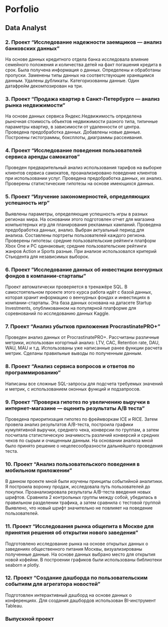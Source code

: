 # Porfolio
## Data Analyst

### 2. Проект “Исследование надежности заемщиков — анализ банковских данных”
На основе данных кредитного отдела банка исследовала влияние семейного положения и количества детей на факт погашения кредита в срок. Была получена информация о данных. Определены и обработаны пропуски. Заменены типы данных на соответствующие хранящимся данным. Удалены дубликаты. Категоризованны данные. Один датафрейм декомпозирован на три.


### 3. Проект “Продажа квартир в Санкт-Петербурге — анализ рынка недвижимости”
На основе данных сервиса Яндекс.Недвижимость определена рыночная стоимость объектов недвижимости разного типа, типичные параметры квартир, в зависимости от удаленности от центра. Проведена предобработка данных. Добавлены новые данные. Построены гистограммы, боксплоты, диаграммы рассеивания.

### 4. Проект “Исследование поведения пользователей сервиса аренды самокатов”
Проведен предварительный анализ использования тарифов на выборке клиентов сервиса самокатов, проанализировано поведение клиентов при использовании услуг. Проведена предобработка данных, их анализ. Проверены статистические гипотезы на основе имеющихся данных.

### 5. Проект “Изучение закономерностей, определяющих успешность игр”
Выявлены параметры, определяющие успешность игры в разных регионах мира. На основании этого подготовлен отчет для магазина компьютерных игр для планирования рекламных кампаний. Проведена предобработка данных, анализ. Выбран актуальный период для анализа. Составлены портреты пользователей каждого региона. Проверены гипотезы: средние пользовательские рейтинги платформ Xbox One и PC одинаковые; средние пользовательские рейтинги жанров Action и Sports разные. При анализе использовался критерий Стьюдента для независимых выборок.

### 6. Проект ”Исследование данных об инвестиции венчурных фондов в компании-стартапы”
Проект автоматически проверяется в тренажёре SQL. В самостоятельном проекте этого курса работа идёт с базой данных, которая хранит информацию о венчурных фондах и инвестициях в компании-стартапы. Эта база данных основана на датасете Startup Investments, опубликованном на популярной платформе для соревнований по исследованию данных Kaggle.

### 7. Проект “Анализ убытков приложения ProcrastinatePRO+”
Проведен анализ данных от ProcrastinatePRO+. Рассчитаны различные метрики, использован когортный анализ: LTV, CAC, Retention rate, DAU, WAU, MAU и т.д. Использованы уже написанные ранее функции расчета метрик. Сделаны правильные выводы по полученным данным.


### 8. Проект “Анализ сервиса вопросов и ответов по программированию”
Написаны все сложные SQL-запросы для подсчета требуемых значений и метрик, с использованием оконных функций и подзапросов.

### 9. Проект “Проверка гипотез по увеличению выручки в интернет-магазине — оценить результаты A/B теста”
Проведена приоритизация гипотез по фреймворкам ICE и RICE. Затем провела анализ результатов A/B-теста, построила графики кумулятивной выручки, среднего чека, конверсии по группам, а затем посчитала статистическую значимость различий конверсий и средних чеков по сырым и очищенным данным. На основании анализа мной было принято решение о нецелесообразности дальнейшего проведения теста.

### 10. Проект “Анализ пользовательского поведения в мобильном приложении”
В данном проекте мной были изучены принципы событийной аналитики. Я построила воронку продаж, исследовала путь пользователей до покупки. Проанализировала результаты A/B-теста введения новых шрифтов. Сравнила 2 контрольных группы между собой, убедилась в правильном разделении трафика, а затем сравнила с тестовой группой Выявлено, что новый шрифт значительно не повлияет на поведение пользователей.

### 11. Проект “Исследования рынка общепита в Москве для принятия решения об открытии нового заведения”
Подготовлено исследование рынка на основе открытых данных о заведениях общественного питания Москвы, визуализированы полученные данные. На основе данных выбрано место для открытия новой кофейни. В построении графиков были использованы библиотеки seaborn и plotly. 

### 12. Проект “Создание дашборда по пользовательским событиям для агрегатора новостей”
Подготовлен интерактивный дашборд на основе данных о конференциях. Для создания дашбордов использован BI-инструмент Tableau.

### Выпускной проект

